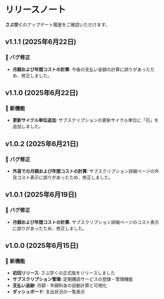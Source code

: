 # リリースノート

**さぶ空く**のアップデート履歴をご確認いただけます。

## v1.1.1 (2025年6月22日)

### 🐛 バグ修正

- **月額および年間コストの計算**: 今後の支払い金額の計算に誤りがあったため、修正しました。

## v1.1.0 (2025年6月22日)

### 🎉 新機能

- **更新サイクル単位追加**: サブスクリプションの更新サイクル単位に「日」を追加しました。

## v1.0.2 (2025年6月21日)

### 🐛 バグ修正

- **外貨での月額および年間コストの計算**: サブスクリプション詳細ページの外貨コスト表示に誤りがあったため、修正しました。

## v1.0.1 (2025年6月19日)

### 🐛 バグ修正

- **月額および年間コストの計算**: サブスクリプション詳細ページのコスト表示に誤りがあったため、修正しました。

## v1.0.0 (2025年6月15日)

### 🎉 新機能

- **初回リリース**: さぶ空くの正式版をリリースしました
- **サブスクリプション管理**: 定期購読サービスの登録・管理機能
- **支払い追跡**: 月額・年額料金の自動計算と可視化
- **ダッシュボード**: 支出状況の一覧表示
